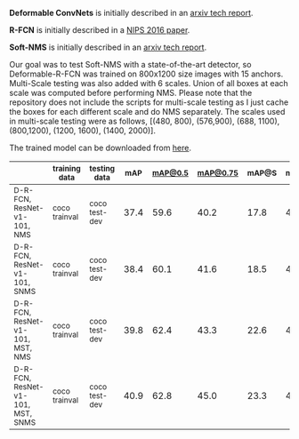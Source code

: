 **Deformable ConvNets** is initially described in an [arxiv tech report](https://arxiv.org/abs/1703.06211).

**R-FCN** is initially described in a [NIPS 2016 paper](https://arxiv.org/abs/1605.06409).

**Soft-NMS** is initially described in an [arxiv tech report](https://arxiv.org/abs/1704.04503).

Our goal was to test Soft-NMS with a state-of-the-art detector, so Deformable-R-FCN was trained on 800x1200 size images with 15 anchors. Multi-Scale testing was also added with 6 scales. Union of all boxes at each scale was computed before performing NMS. Please note that the repository does not include the scripts for multi-scale testing as I just cache the boxes for each different scale and do NMS separately. The scales used in multi-scale testing were as follows, [(480, 800), (576,900), (688, 1100), (800,1200), (1200, 1600), (1400, 2000)]. 

The trained model can be downloaded from [here](https://drive.google.com/file/d/0B6T5quL13CdHZ3ZrRVNjcnFmZk0).

|                                 | <sub>training data</sub> | <sub>testing data</sub>  | <sub>mAP</sub>  | <sub>mAP@0.5</sub> | <sub>mAP@0.75</sub>| <sub>mAP@S</sub> | <sub>mAP@M</sub> | <sub>mAP@L</sub> | <sub>Recall</sub> |
|---------------------------------|---------------|---------------|------|---------|---------|-------|-------|-------|-------|
| <sub>D-R-FCN, ResNet-v1-101, NMS</sub> | <sub>coco trainval</sub> | <sub>coco test-dev</sub> | 37.4 | 59.6    | 40.2    | 17.8  | 40.6  | 51.4  | 48.3  |
| <sub>D-R-FCN, ResNet-v1-101, SNMS</sub> | <sub>coco trainval</sub> | <sub>coco test-dev</sub> | 38.4 | 60.1    | 41.6    | 18.5  | 41.6  | 52.5  | 53.8  |
| <sub>D-R-FCN, ResNet-v1-101, MST, NMS</sub> | <sub>coco trainval</sub> | <sub>coco test-dev</sub> | 39.8 | 62.4    | 43.3    | 22.6  | 42.3  | 52.2  | 52.9  |
| <sub>D-R-FCN, ResNet-v1-101, MST, SNMS</sub> | <sub>coco trainval</sub> | <sub>coco test-dev</sub> | 40.9 | 62.8    | 45.0    | 23.3  | 43.6  | 53.3  | 60.4  |


